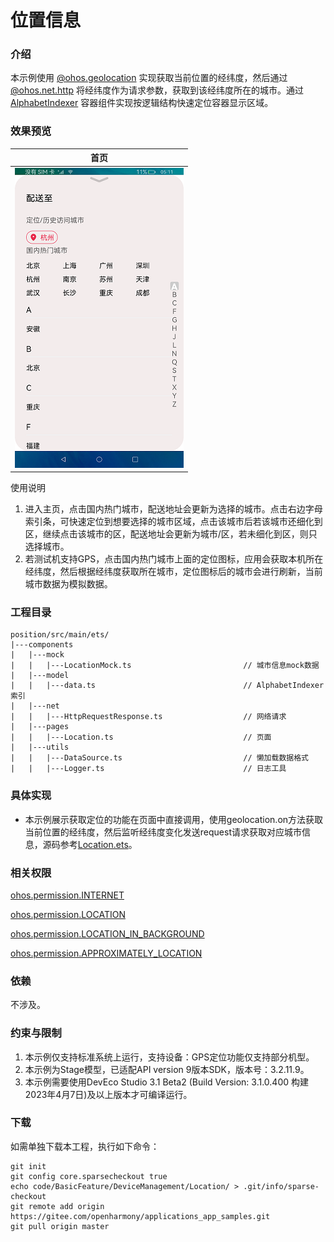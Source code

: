 # 位置信息

### 介绍

本示例使用 [@ohos.geolocation](https://gitee.com/openharmony/docs/blob/master/zh-cn/application-dev/reference/apis-location-kit/js-apis-geolocation.md) 实现获取当前位置的经纬度，然后通过 [@ohos.net.http](https://gitee.com/openharmony/docs/blob/master/zh-cn/application-dev/reference/apis-network-kit/js-apis-http.md) 将经纬度作为请求参数，获取到该经纬度所在的城市。通过 [AlphabetIndexer](https://gitee.com/openharmony/docs/blob/master/zh-cn/application-dev/reference/apis-arkui/arkui-ts/ts-container-alphabet-indexer.md) 容器组件实现按逻辑结构快速定位容器显示区域。

### 效果预览
|首页|
|--------|
|![](screenshots/devices/zh/position.png)|

使用说明
1. 进入主页，点击国内热门城市，配送地址会更新为选择的城市。点击右边字母索引条，可快速定位到想要选择的城市区域，点击该城市后若该城市还细化到区，继续点击该城市的区，配送地址会更新为城市/区，若未细化到区，则只选择城市。
2. 若测试机支持GPS，点击国内热门城市上面的定位图标，应用会获取本机所在经纬度，然后根据经纬度获取所在城市，定位图标后的城市会进行刷新，当前城市数据为模拟数据。

### 工程目录
```
position/src/main/ets/
|---components
|   |---mock
|   |   |---LocationMock.ts                         // 城市信息mock数据
|   |---model
|   |   |---data.ts                                 // AlphabetIndexer索引
|   |---net
|   |   |---HttpRequestResponse.ts                  // 网络请求
|   |---pages
|   |   |---Location.ts                             // 页面
|   |---utils
|   |   |---DataSource.ts                           // 懒加载数据格式
|   |   |---Logger.ts                               // 日志工具
```

### 具体实现
+ 本示例展示获取定位的功能在页面中直接调用，使用geolocation.on方法获取当前位置的经纬度，然后监听经纬度变化发送request请求获取对应城市信息，源码参考[Location.ets](position/src/main/ets/components/pages/Location.ets)。

### 相关权限

[ohos.permission.INTERNET](https://gitee.com/openharmony/docs/blob/master/zh-cn/application-dev/security/AccessToken/permissions-for-all.md#ohospermissioninternet)

[ohos.permission.LOCATION](https://gitee.com/openharmony/docs/blob/master/zh-cn/application-dev/security/AccessToken/permissions-for-all.md#ohospermissionlocation)

[ohos.permission.LOCATION_IN_BACKGROUND](https://gitee.com/openharmony/docs/blob/master/zh-cn/application-dev/security/AccessToken/permissions-for-all.md#ohospermissionlocation_in_background)

[ohos.permission.APPROXIMATELY_LOCATION](https://gitee.com/openharmony/docs/blob/master/zh-cn/application-dev/security/AccessToken/permissions-for-all.md#ohospermissionapproximately_location)

### 依赖

不涉及。

### 约束与限制

1. 本示例仅支持标准系统上运行，支持设备：GPS定位功能仅支持部分机型。
2. 本示例为Stage模型，已适配API version 9版本SDK，版本号：3.2.11.9。
3. 本示例需要使用DevEco Studio 3.1 Beta2 (Build Version: 3.1.0.400 构建 2023年4月7日)及以上版本才可编译运行。

### 下载

如需单独下载本工程，执行如下命令：

```
git init
git config core.sparsecheckout true
echo code/BasicFeature/DeviceManagement/Location/ > .git/info/sparse-checkout
git remote add origin https://gitee.com/openharmony/applications_app_samples.git
git pull origin master
```